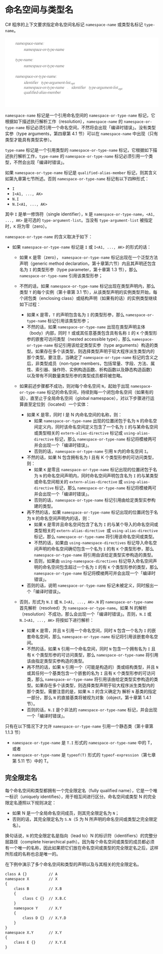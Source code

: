 # 命名空间与类型名

C# 程序的上下文要求指定命名空间名标记 `namespace-name` 或类型名标记 `type-name`。

![](images/1.png)

`namespace-name` 标记是一个引用命名空间的 `namespace-or-type-name` 标记，它根据如下描述执行解析工作（resolution），`namespace-name` 的 `namespace-or-type-name` 标记必须引用一个命名空间，不然将会出现「编译时错误」。没有类型实参（type arguments，第四章第 4.1 节）可以在 `namespace-name` 中出现（只有类型才能具有类型实参）。

`type-name` 标记是一个引用类型的 `namespace-or-type-name` 标记，它根据如下描述执行解析工作，`type-name` 的 `namespace-or-type-name` 标记必须引用一个类型，不然会出现「编译时错误」。

如果 `namespace-or-type-name` 标记是 `qualified-alias-member` 标记，则其含义如第九章第七节所述。否则 `namespace-or-type-name` 标记有以下四种形式：

- `I`
- `I<A1, ..., AK>`
- `N.I`
- `N.I<A1, ..., AK>`

其中 `I` 是单一修饰符（single identifier），`N` 是 `namespace-or-type-name`，`<A1, ..., AK>` 是可选的 `type-argument-list`。当没有 `type-argument-list` 被指定时，`K` 将为零（zero）。

`namespace-or-type-name` 的含义取决于如下：

- 如果 `namespace-or-type-name` 标记是 `I` 或 `I<A1, ..., AK>` 的形式的话：
	- 如果 `K` 是零（zero）， `namespace-or-type-name` 标记出现在一个泛型方法声明（generic method declaration，第十章第六节）内且其声明还包含名为 `I` 的类型形参（type parameter，第十章第 1.3 节），那么 `namespace-or-type-name` 引用该类型形参；
	- 不然的话，如果 `namespace-or-type-name` 标记出现在类型声明内，那么类型 `T` 的每个实例（第十章第 3.1 节），从该类型声明的实例类型开始，每个闭包类（enclosing class）或结构声明（如果有的话）的实例类型继续如下过程：
		- 如果 `K` 是零，`T` 的声明包含名为 `I` 的类型形参，那么 `namespace-or-type-name` 标记引用该类型形参；
		- 不然的话，如果 `namespace-or-type-name` 出现在类型声明主体（body）内部，同时 `T` 或或其任意基类包含具有名称 `I` 的 `K` 个类型形参的嵌套可访问类型（nested accessible type），那么 `namespace-or-type-name` 标记引用该给定类型实参（type arguments）构造的类型。如果存在多个该类型，则选择类型声明于较大程序派生类型内的那个类型。要注意，当确定了 `namespace-or-type-name` 标记的含义之后，非类型成员（non-type members，包括常量、字段、方法、属性、索引器、操作符、实例构造函数、析构函数以及静态构造函数）以及带有不同数量类型形参的类型成员都将被忽略。

	- 如果前述步骤都不成功，则对每个命名空间 `N`，起始于出现 `namespace-or-type-name` 标记的命名空间，持续到每一个闭包命名空间（如果有的话），直至止于全局命名空间（global namespace），对以下步骤进行运算直至定位到（located）一个实体：
		- 如果 K 是零，同时 I 是 N 内命名空间的名称，则：
			- 如果 `namespace-or-type-name` 出现的位置闭包于名为 `N` 的命名空间定义内，同时该命名空间定义包含了一个名为 `I` 的与某命名空间或类型相关的 `extern-alias-directive` 标记或 `using-alias-directive` 标记，那么 `namespace-or-type-name` 标记将模棱两可并会出现一个「编译时错误」。
			- 否则的话，`namespace-or-type-name` 引用 `N` 内的命名空间 `I`。
		- 不然的话，如果 N 包含拥有名为 I 且有 K 个类型形参的可访问类型，则：
			- 如果 `K` 是零且 `namespace-or-type-name` 标记出现的位置闭包于名为 `N` 的命名空间声明内，同时命名空间声明包含名为 `I` 的与某类型或命名空间相关的 `extern-alias-directive` 或 `using-alias-directive` 标记，那么 `namespace-or-type-name` 标记将模棱两可并会出现一个「编译时错误」。
			- 否则的话，`namespace-or-type-name` 标记引用由给定类型实参构建的类型。
		- 再不然的话，如果 `namespace-or-type-name` 标记出现的位置闭包于名为 `N` 的命名空间声明内的话，则：
			- 如果 `K` 是零并且命名空间包含了名为 `I` 的与某个导入的命名空间或类型相关的 `extern-alias-directive `或 `using-alias-directive` 标记，那么 `namespace-or-type-name` 将引用该命名空间或类型。
			- 不然的话，如果由 `using-namespace-directives` 标记导入命名空间声明的命名空间确切包含一个名为 `I` 的有 `K` 个类型形参，那么 `namespace-or-type-name` 将引用由该给定类型实参构造的类型。
			- 否则，如果由 `using-namespace-directives` 标记导入命名空间声明的命名空间包含超过一个名为 `I` 的有 `K` 个类型形参的类型，那么 `namespace-or-type-name` 标记将模棱两可并会出现一个「编译时错误」。
		- 否则的话，说明 `namespace-or-type-name` 标记未被定义，同时报出一个「编译时错误」。
	- 否则，形式为 `N.I` 或 `N.I<A1, ..., AK>.N` 的 `namespace-or-type-name` 首先解析（resolved）为 `namespace-or-type-name`。如果 N 的解析（resolution）不成功，那么会出现一个「编译时错误」。否则，`N.I` 或 `N.I<A1, ..., AK>` 将按如下进行解析：
		- 如果 `K` 是零，并且 `N` 引用一个命名空间，同时 `N` 包含一个名为 `I` 的嵌套命名空间，那么 `namespace-or-type-name` 标记将引用该嵌套命名空间。
		- 不然的话，如果 `N` 引用一个命名空间，同时 `N` 包含一个拥有名为 `I` 且有 `K` 个类型形参的可访问类型，那么 `namespace-or-type-name` 将引用该由指定类型实参构造的类型。
		- 再不然的话，如果 `N` 引用一个（可能是构造的）类或结构类型，并且 `N` 或其任何一个基类包含一个嵌套的名为 `I` 且有 `K` 个类型形参的可访问类，那么 `namespace-or-type-name` 将引用该由给定类型实参构造的类型。如果存在多个该类型，则选择类型声明于较大程序派生类型内的那个类型。需要注意的是，如果 `N.I` 的含义确定为 解析 `N` 基类的指定一部分，那么 `N` 的直接基类将被视为对象（object，第十章第 1.4.1 节）。
		- 否则的话，`N.I` 是个非法的 `namespace-or-type-name` 标记，并会出现一个「编译时错误」。

只有在以下情况下才允许 `namespace-or-type-name` 引用一个静态类（第十章第 1.1.3 节）

- `namespace-or-type-name` 是 `T.I` 形式的 `namespace-or-type-name` 中的 T，或者
- `namespace-or-type-name` 是 `typeof(T)` 形式的 `typeof-expression`（第七章第 5.11 节）中的 T。

## 完全限定名

每个命名空间和类型都拥有一个完全限定名（fully qualified name），它是一个唯一标识（uniquely identifies），用于相互间进行区分。命名空间或类型 N 的完全限定名遵照以下规则决定：

- 如果 N 是一个全局命名空间成员，则其完全限定名为 `N`；
- 否则的话，其完全限定名为 `S.N`（S 为 N 所声明的命名空间或类型之完全限定名）。

换句话说，`N` 的完全限定名是指向（lead to）N 的标识符（identifiers）的完整分层路径（complete hierarchical path）。因为每个命名空间或类型的成员都必须有一个唯一的名称，因此如果把它们放在命名空间或类型的完全限定名之后，这样所形成的名称也总是唯一的。

在下例中演示了多个命名空间和类型的声明以及与其相关的完全限定名。

```
class A {}          // A
namespace X         // X
{
    class B         // X.B
    {
        class C {}  // X.B.C
    }
    namespace Y	    // X.Y
    {
        class D {}  // X.Y.D
    }
}
namespace X.Y       // X.Y
{
    class E {}      // X.Y.E
}
```
